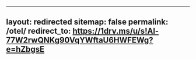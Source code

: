 
---
layout: redirected
sitemap: false
permalink: /otel/
redirect_to: https://1drv.ms/u/s!Al-77W2rwQNKg90VqYWftaU6HWFEWg?e=hZbgsE
---
